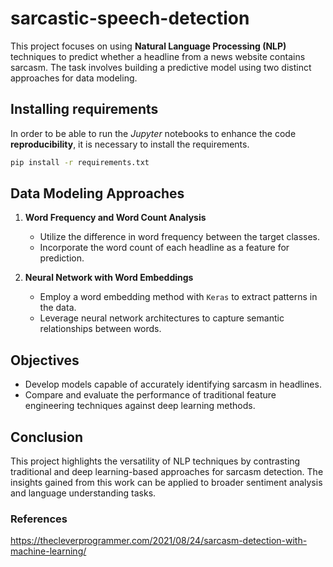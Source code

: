 # sarcastic-speech-detection

This project focuses on using **Natural Language Processing (NLP)** techniques to predict whether a headline from a news website contains sarcasm. The task involves building a predictive model using two distinct approaches for data modeling.

## Installing requirements

In order to be able to run the *Jupyter* notebooks to enhance the code **reproducibility**, it is necessary to install the requirements.

```bash
pip install -r requirements.txt
```

## Data Modeling Approaches

1. **Word Frequency and Word Count Analysis**
   - Utilize the difference in word frequency between the target classes.
   - Incorporate the word count of each headline as a feature for prediction.

2. **Neural Network with Word Embeddings**
   - Employ a word embedding method with `Keras` to extract patterns in the data.
   - Leverage neural network architectures to capture semantic relationships between words.

## Objectives

- Develop models capable of accurately identifying sarcasm in headlines.
- Compare and evaluate the performance of traditional feature engineering techniques against deep learning methods.

## Conclusion

This project highlights the versatility of NLP techniques by contrasting traditional and deep learning-based approaches for sarcasm detection. The insights gained from this work can be applied to broader sentiment analysis and language understanding tasks.

### References

https://thecleverprogrammer.com/2021/08/24/sarcasm-detection-with-machine-learning/